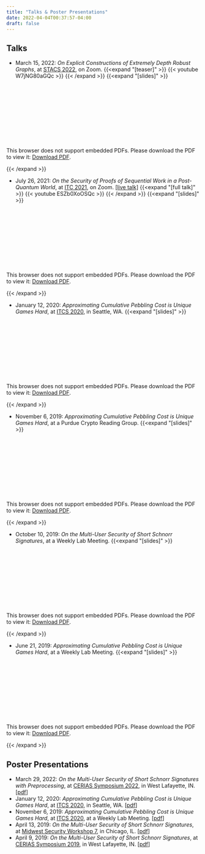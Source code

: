 ```yaml
---
title: "Talks & Poster Presentations"
date: 2022-04-04T00:37:57-04:00
draft: false
---
```


## Talks

- March 15, 2022: *On Explicit Constructions of Extremely Depth Robust Graphs*, at [STACS 2022](https://stacs2022.sciencesconf.org/resource/page/id/5), on Zoom.
{{<expand "[teaser]" >}}
{{< youtube W7jNG80aGQc >}}
{{< /expand >}}
{{<expand "[slides]" >}}
<object data="../docs/stacstalk.pdf" type="application/pdf" width="700px" height="450px">
    <embed src="../docs/stacstalk.pdf">
        <p>This browser does not support embedded PDFs. Please download the PDF to view it: <a href="../docs/stacstalk.pdf">Download PDF</a>.</p>
    </embed>
</object>
{{< /expand >}}

- July 26, 2021: *On the Security of Proofs of Sequential Work in a Post-Quantum World*, at [ITC 2021](https://itcrypto.github.io/2021/2021prog.html), on Zoom. [[live talk]](https://www.youtube.com/watch?v=aTKD0B9s4U0&t=1414s)
{{<expand "[full talk]" >}}
{{< youtube ESZb0XoOSQc >}}
{{< /expand >}}
{{<expand "[slides]" >}}
<object data="../docs/itc2021.pdf" type="application/pdf" width="700px" height="450px">
    <embed src="../docs/itc2021.pdf">
        <p>This browser does not support embedded PDFs. Please download the PDF to view it: <a href="../docs/itc2021.pdf">Download PDF</a>.</p>
    </embed>
</object>
{{< /expand >}}

- January 12, 2020: *Approximating Cumulative Pebbling Cost is Unique Games Hard*, at [ITCS 2020](http://itcs-conf.org/itcs20/itcs20-cfp.html), in Seattle, WA. {{<expand "[slides]" >}}
<object data="../docs/ITCS2020.pdf" type="application/pdf" width="700px" height="450px">
    <embed src="../docs/ITCS2020.pdf">
        <p>This browser does not support embedded PDFs. Please download the PDF to view it: <a href="../docs/ITCS2020.pdf">Download PDF</a>.</p>
    </embed>
</object>
{{< /expand >}}

- November 6, 2019: *Approximating Cumulative Pebbling Cost is Unique Games Hard*, at a Purdue Crypto Reading Group. {{<expand "[slides]" >}}
<object data="../docs/crypto-reading-group-presentation.pdf" type="application/pdf" width="700px" height="450px">
    <embed src="../docs/crypto-reading-group-presentation.pdf">
        <p>This browser does not support embedded PDFs. Please download the PDF to view it: <a href="../docs/crypto-reading-group-presentation.pdf">Download PDF</a>.</p>
    </embed>
</object>
{{< /expand >}}

- October 10, 2019: *On the Multi-User Security of Short Schnorr Signatures*, at a Weekly Lab Meeting. {{<expand "[slides]" >}}
<object data="../docs/Presentation-ShortSchnorr.pdf" type="application/pdf" width="700px" height="450px">
    <embed src="../docs/Presentation-ShortSchnorr.pdf">
        <p>This browser does not support embedded PDFs. Please download the PDF to view it: <a href="../docs/Presentation-ShortSchnorr.pdf">Download PDF</a>.</p>
    </embed>
</object>
{{< /expand >}}

- June 21, 2019: *Approximating Cumulative Pebbling Cost is Unique Games Hard*, at a Weekly Lab Meeting. {{<expand "[slides]" >}}
<object data="../docs/cc-labmeeting.pdf" type="application/pdf" width="700px" height="450px">
    <embed src="../docs/cc-labmeeting.pdf">
        <p>This browser does not support embedded PDFs. Please download the PDF to view it: <a href="../docs/cc-labmeeting.pdf">Download PDF</a>.</p>
    </embed>
</object>
{{< /expand >}}

## Poster Presentations

- March 29, 2022: *On the Multi-User Security of Short Schnorr Signatures with Preprocessing*, at [CERIAS Symposium 2022](https://www.cerias.purdue.edu/site/symposium), in West Lafayette, IN. [<a href="../docs/poster_Seunghoon_Lee.pdf">pdf</a>]
- January 12, 2020: *Approximating Cumulative Pebbling Cost is Unique Games Hard*, at [ITCS 2020](http://itcs-conf.org/itcs20/itcs20-cfp.html), in Seattle, WA. [<a href="../docs/itcs-poster.pdf">pdf</a>]
- November 6, 2019: *Approximating Cumulative Pebbling Cost is Unique Games Hard*, at [ITCS 2020](http://itcs-conf.org/itcs20/itcs20-cfp.html), at a Weekly Lab Meeting. [<a href="../docs/itcs-poster.pdf">pdf</a>]
- April 13, 2019: *On the Multi-User Security of Short Schnorr Signatures*, at [Midwest Security Workshop 7](https://www.midwestsecurityworkshop.com/), in Chicago, IL. [<a href="../docs/poster_cerias.pdf">pdf</a>]
- April 9, 2019: *On the Multi-User Security of Short Schnorr Signatures*, at [CERIAS Symposium 2019](https://www.cerias.purdue.edu/site/symposium), in West Lafayette, IN. [<a href="../docs/poster_cerias.pdf">pdf</a>]
